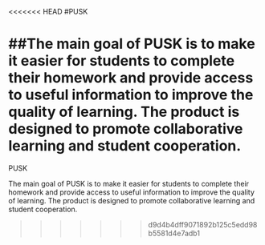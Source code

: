 <<<<<<< HEAD
#PUSK

##The main goal of PUSK is to make it easier for students to complete their homework and provide access to useful information to improve the quality of learning. The product is designed to promote collaborative learning and student cooperation.
=======
PUSK

The main goal of PUSK is to make it easier for students to complete their homework and provide access to useful information to improve the quality of learning. The product is designed to promote collaborative learning and student cooperation.
>>>>>>> d9d4b4dff9071892b125c5edd98b5581d4e7adb1
